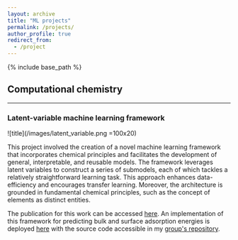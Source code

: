 ```yaml
---
layout: archive
title: "ML projects"
permalink: /projects/
author_profile: true
redirect_from:
  - /project
---
```


{% include base_path %}

## Computational chemistry
---
### Latent-variable machine learning framework

![title](/images/latent_variable.png =100x20)


This project involved the creation of a novel machine learning framework that incorporates chemical principles and facilitates the development of general, interpretable, and reusable models. The framework leverages latent variables to construct a series of submodels, each of which tackles a relatively straightforward learning task. This approach enhances data-efficiency and encourages transfer learning. Moreover, the architecture is grounded in fundamental chemical principles, such as the concept of elements as distinct entities.

The publication for this work can be accessed [here]().
An implementation of this framework for predicting bulk and surface adsorption energies is deployed [here]() with the source code accessible in my [group's repository](https://bitbucket.org/mmmontemore/surfep/src/master/).
